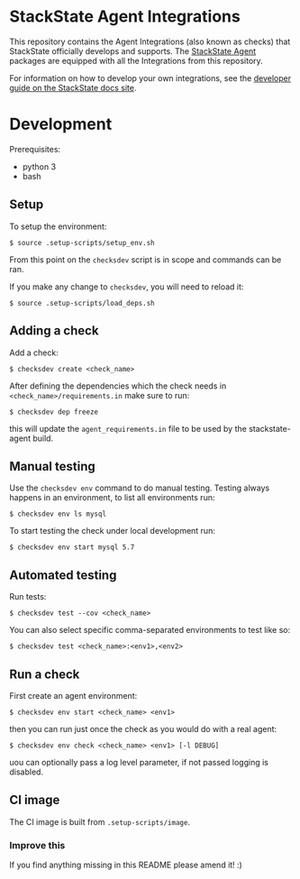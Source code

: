 # StackState Agent Integrations

This repository contains the Agent Integrations (also known as checks) that StackState officially develops and supports. 
The [StackState Agent][1] packages are equipped with all the Integrations from this repository.

For information on how to develop your own integrations, see the [developer guide on the StackState docs site][2].

# Development

Prerequisites:
- python 3
- bash

## Setup

To setup the environment:

    $ source .setup-scripts/setup_env.sh

From this point on the `checksdev` script is in scope and commands can be ran.

If you make any change to `checksdev`, you will need to reload it:

    $ source .setup-scripts/load_deps.sh

## Adding a check

Add a check:

    $ checksdev create <check_name>

After defining the dependencies which the check needs in `<check_name>/requirements.in` make sure to run:

    $ checksdev dep freeze

this will update the `agent_requirements.in` file to be used by the stackstate-agent build.

## Manual testing

Use the `checksdev env` command to do manual testing. Testing always happens in an environment, to list all environments run:

    $ checksdev env ls mysql

To start testing the check under local development run:

    $ checksdev env start mysql 5.7

## Automated testing

Run tests:

    $ checksdev test --cov <check_name>

You can also select specific comma-separated environments to test like so:

    $ checksdev test <check_name>:<env1>,<env2>
    
## Run a check

First create an agent environment:

    $ checksdev env start <check_name> <env1>
    
then you can run just once the check as you would do with a real agent:

    $ checksdev env check <check_name> <env1> [-l DEBUG]
    
uou can optionally pass a log level parameter, if not passed logging is disabled. 

## CI image

The CI image is built from `.setup-scripts/image`.

### Improve this

If you find anything missing in this README please amend it! :)


[1]: https://github.com/StackVista/stackstate-agent
[2]: https://docs.stackstate.com/develop/developer-guides/agent_check/how_to_develop_agent_checks


